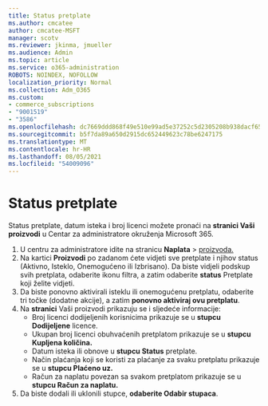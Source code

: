 ```yaml
---
title: Status pretplate
ms.author: cmcatee
author: cmcatee-MSFT
manager: scotv
ms.reviewer: jkinma, jmueller
ms.audience: Admin
ms.topic: article
ms.service: o365-administration
ROBOTS: NOINDEX, NOFOLLOW
localization_priority: Normal
ms.collection: Adm_O365
ms.custom:
- commerce_subscriptions
- "9001519"
- "3586"
ms.openlocfilehash: dc7669ddd868f49e510e99ad5e37252c5d2305208b938dacf65fd92a1d9fb137
ms.sourcegitcommit: b5f7da89a650d2915dc652449623c78be6247175
ms.translationtype: MT
ms.contentlocale: hr-HR
ms.lasthandoff: 08/05/2021
ms.locfileid: "54009096"
---
```

# <a name="subscription-status"></a>Status pretplate

Status pretplate, datum isteka i broj licenci možete pronaći na **stranici Vaši proizvodi** u Centar za administratore okruženja Microsoft 365.

1. U centru za administratore idite na stranicu **Naplata**  >  [proizvoda.](https://go.microsoft.com/fwlink/p/?linkid=842054)
2. Na kartici **Proizvodi** po zadanom ćete vidjeti sve pretplate i njihov status (Aktivno, Isteklo, Onemogućeno ili Izbrisano). Da biste vidjeli podskup svih pretplata, odaberite ikonu filtra, a zatim odaberite **status** Pretplate koji želite vidjeti.
3. Da biste ponovno aktivirali isteklu ili onemogućenu pretplatu, odaberite tri točke (dodatne akcije), a zatim **ponovno aktiviraj ovu pretplatu**.
4. Na **stranici** Vaši proizvodi prikazuju se i sljedeće informacije:
    - Broj licenci dodijeljenih korisnicima prikazuje se u **stupcu Dodijeljene** licence.
    - Ukupan broj licenci obuhvaćenih pretplatom prikazuje se u **stupcu Kupljena količina.**
    - Datum isteka ili obnove u **stupcu Status** pretplate.
    - Način plaćanja koji se koristi za plaćanje za svaku pretplatu prikazuje se u **stupcu Plaćeno uz.**
    - Račun za naplatu povezan sa svakom pretplatom prikazuje se u **stupcu Račun za naplatu.**
5. Da biste dodali ili uklonili stupce, **odaberite Odabir stupaca**.